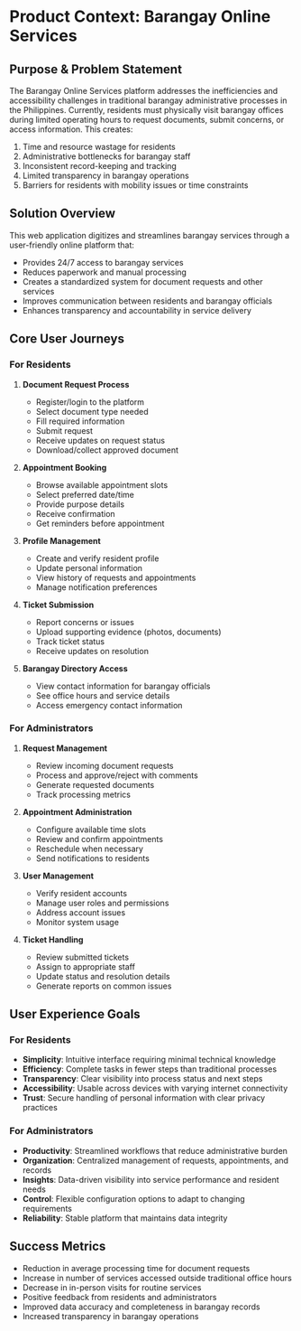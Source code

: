 # Product Context: Barangay Online Services

## Purpose & Problem Statement

The Barangay Online Services platform addresses the inefficiencies and accessibility challenges in traditional barangay administrative processes in the Philippines. Currently, residents must physically visit barangay offices during limited operating hours to request documents, submit concerns, or access information. This creates:

1. Time and resource wastage for residents
2. Administrative bottlenecks for barangay staff
3. Inconsistent record-keeping and tracking
4. Limited transparency in barangay operations
5. Barriers for residents with mobility issues or time constraints

## Solution Overview

This web application digitizes and streamlines barangay services through a user-friendly online platform that:

- Provides 24/7 access to barangay services
- Reduces paperwork and manual processing
- Creates a standardized system for document requests and other services
- Improves communication between residents and barangay officials
- Enhances transparency and accountability in service delivery

## Core User Journeys

### For Residents

1. **Document Request Process**

   - Register/login to the platform
   - Select document type needed
   - Fill required information
   - Submit request
   - Receive updates on request status
   - Download/collect approved document

2. **Appointment Booking**

   - Browse available appointment slots
   - Select preferred date/time
   - Provide purpose details
   - Receive confirmation
   - Get reminders before appointment

3. **Profile Management**

   - Create and verify resident profile
   - Update personal information
   - View history of requests and appointments
   - Manage notification preferences

4. **Ticket Submission**

   - Report concerns or issues
   - Upload supporting evidence (photos, documents)
   - Track ticket status
   - Receive updates on resolution

5. **Barangay Directory Access**
   - View contact information for barangay officials
   - See office hours and service details
   - Access emergency contact information

### For Administrators

1. **Request Management**

   - Review incoming document requests
   - Process and approve/reject with comments
   - Generate requested documents
   - Track processing metrics

2. **Appointment Administration**

   - Configure available time slots
   - Review and confirm appointments
   - Reschedule when necessary
   - Send notifications to residents

3. **User Management**

   - Verify resident accounts
   - Manage user roles and permissions
   - Address account issues
   - Monitor system usage

4. **Ticket Handling**
   - Review submitted tickets
   - Assign to appropriate staff
   - Update status and resolution details
   - Generate reports on common issues

## User Experience Goals

### For Residents

- **Simplicity**: Intuitive interface requiring minimal technical knowledge
- **Efficiency**: Complete tasks in fewer steps than traditional processes
- **Transparency**: Clear visibility into process status and next steps
- **Accessibility**: Usable across devices with varying internet connectivity
- **Trust**: Secure handling of personal information with clear privacy practices

### For Administrators

- **Productivity**: Streamlined workflows that reduce administrative burden
- **Organization**: Centralized management of requests, appointments, and records
- **Insights**: Data-driven visibility into service performance and resident needs
- **Control**: Flexible configuration options to adapt to changing requirements
- **Reliability**: Stable platform that maintains data integrity

## Success Metrics

- Reduction in average processing time for document requests
- Increase in number of services accessed outside traditional office hours
- Decrease in in-person visits for routine services
- Positive feedback from residents and administrators
- Improved data accuracy and completeness in barangay records
- Increased transparency in barangay operations
